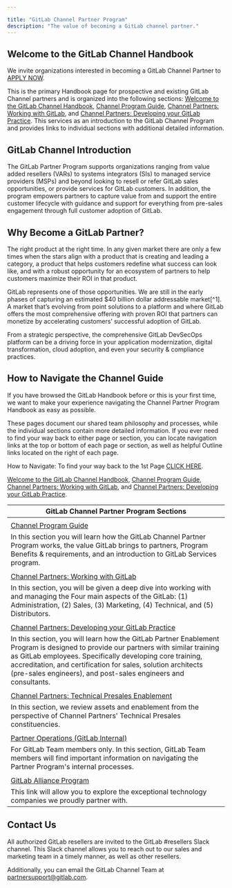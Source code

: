 ```yaml
---

title: "GitLab Channel Partner Program"
description: "The value of becoming a GitLab channel partner."
---
```






## Welcome to the GitLab Channel Handbook

We invite organizations interested in becoming a GitLab Channel Partner to [APPLY NOW](https://partners.gitlab.com/English/register_email.aspx).

This is the primary Handbook page for prospective and existing GitLab Channel partners and is organized into the following sections: [Welcome to the GitLab Channel Handbook](https://about.gitlab.com/handbook/resellers/), [Channel Program Guide](https://about.gitlab.com/handbook/resellers/Channel-Program-Guide/), [Channel Partners: Working with GitLab](https://about.gitlab.com/handbook/resellers/channel-working-with-GitLab/), and [Channel Partners: Developing your GitLab Practice](https://about.gitlab.com/handbook/resellers/services/). This services as an introduction to the GitLab Channel Program and provides links to individual sections with additional detailed information.


## GitLab Channel Introduction

The GitLab Partner Program supports organizations ranging from value added resellers (VARs) to systems integrators (SIs) to managed service providers (MSPs) and beyond looking to resell or refer GitLab sales opportunities, or provide services for GitLab customers. In addition, the program empowers partners to capture value from and support the entire customer lifecycle with guidance and support for everything from pre-sales engagement through full customer adoption of GitLab.


## Why Become a GitLab Partner?

The right product at the right time. In any given market there are only a few times when the stars align with a product that is creating and leading a category, a product that helps customers redefine what success can look like, and with a robust opportunity for an ecosystem of partners to help customers maximize their ROI in that product.

GitLab represents one of those opportunities. We are still in the early phases of capturing an estimated $40 billion dollar addressable market[^1].  A market that’s evolving from point solutions to a platform and where GitLab offers the most comprehensive offering with proven ROI that partners can monetize by accelerating customers’ successful adoption of GitLab.

From a strategic perspective, the comprehensive GitLab DevSecOps platform can be a driving force in your application modernization, digital transformation, cloud adoption, and even your security & compliance practices.


## How to Navigate the Channel Guide

If you have browsed the GitLab Handbook before or this is your first time, we want to make your experience navigating the Channel Partner Program Handbook as easy as possible.

These pages document our shared team philosophy and processes, while the individual sections contain more detailed information. If you ever need to find your way back to either page or section, you can locate navigation links at the top or bottom of each page or section, as well as helpful Outline links located on the right of each page.  

How to Navigate: To find your way back to the 1st Page [CLICK HERE](https://about.gitlab.com/handbook/resellers/).

[Welcome to the GitLab Channel Handbook](https://about.gitlab.com/handbook/resellers/), [Channel Program Guide](https://about.gitlab.com/handbook/resellers/Channel-Program-Guide/), [Channel Partners: Working with GitLab](https://about.gitlab.com/handbook/resellers/channel-working-with-GitLab/), and [Channel Partners: Developing your GitLab Practice](https://about.gitlab.com/handbook/resellers/services/).



| GitLab Channel Partner Program Sections                                                                                                                                                                                                                                                                                          |
| -------------------------------------------------------------------------------------------------------------------------------------------------------------------------------------------------------------------------------------------------------------------------------------------------------------------------------- |
|                                                                                                                                                                                                                                                                                                                                  |
| [Channel Program Guide](https://about.gitlab.com/handbook/resellers/Channel-Program-Guide/)                                                                                                                                                                                                                                      |
| In this section you will learn how the GitLab Channel Partner Program works, the value GitLab brings to partners, Program Benefits & requirements, and an introduction to GitLab Services program.                                                                                                                               |
|                                                                                                                                                                                                                                                                                                                                  |
| [Channel Partners: Working with GitLab](https://about.gitlab.com/handbook/resellers/channel-working-with-GitLab/)                                                                                                                                                                                                                |
| In this section, you will be given a deep dive into working with and managing the Four main aspects of the GitLab: (1) Administration, (2) Sales, (3) Marketing, (4) Technical, and (5) Distributors.                                                                                                                            |
|                                                                                                                                                                                                                                                                                                                                  |
| [Channel Partners: Developing your GitLab Practice](https://about.gitlab.com/handbook/resellers/services/)                                                                                                                                                                                                                       |
| In this section, you will learn how the GitLab Partner Enablement Program is designed to provide our partners with similar training as GitLab employees. Specifically developing core training, accreditation, and certification for sales, solution architects (pre-sales engineers), and post-sales engineers and consultants. |
|                                                                                                                                                                                                                                                                                                                                  |
| [Channel Partners: Technical Presales Enablement](https://about.gitlab.com/handbook/resellers/partner-enablement/)                                                                                                                                                                                                               |
| In this section, we review assets and enablement from the perspective of Channel Partners' Technical Presales constituencies.                                                                                                                                                                                                    |
|                                                                                                                                                                                                                                                                                                                                  |
| [Partner Operations (GitLab Internal)](https://about.gitlab.com/handbook/sales/field-operations/channel-operations/)                                                                                                                                                                                                             |
| For GitLab Team members only. In this section, GitLab Team members will find important information on navigating the Partner Program's internal processes.                                                                                                                                                                       |
|                                                                                                                                                                                                                                                                                                                                  |
| [GitLab Alliance Program](https://about.gitlab.com/partners/technology-partners/)                                                                                                                                                                                                                                                |
| This link will allow you to explore the exceptional technology companies we proudly partner with.                                                                                                                                                                                                                                |




## Contact Us

All authorized GitLab resellers are invited to the GitLab #resellers Slack channel. This Slack channel allows you to reach out to our sales and marketing team in a timely manner, as well as other resellers.

Additionally, you can email the GitLab Channel Team at partnersupport@gitlab.com.
